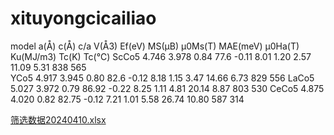 # xituyongcicailiao
model   a(Å)   c(Å)	   c/a	V(Å3)	Ef(eV)	MS(μB)	μ0Ms(T)	MAE(meV)	μ0Ha(T)		Ku(MJ/m3)	 Tc(K) Tc(℃)
ScCo5	 4.746 	3.978 	0.84 	77.6	-0.11 	8.01 	 	1.20 	  2.57 	 	   11.09 	 	 5.31       838 	565 	
YCo5	 4.917 	3.945 	0.80 	82.6	-0.12 	8.18 	 	1.15 	  3.47 	 	   14.66 	 	 6.73       829 	556 
LaCo5	 5.027 	3.972 	0.79 	86.92	-0.22 	8.25 	 	1.11 	  4.81 	 	   20.14 		 8.87     	803 	530 
CeCo5	 4.875 	4.020 	0.82 	82.75	-0.12 	7.21 	 	1.01 	  5.58 	 	   26.74  	 10.80 	   587 	314 




[筛选数据20240410.xlsx](https://github.com/user-attachments/files/17725624/20240410.xlsx)
